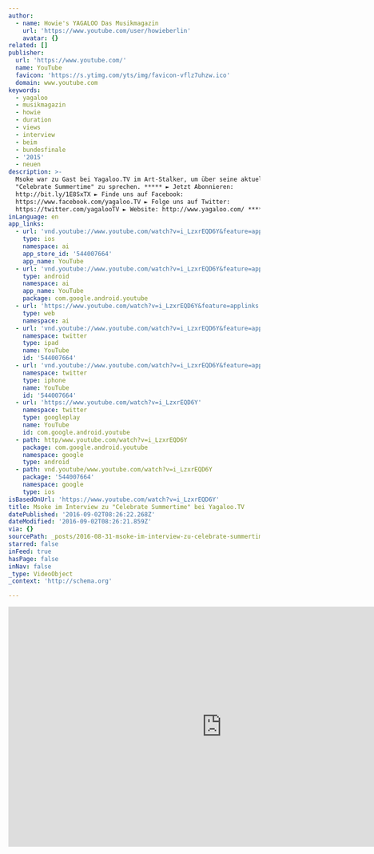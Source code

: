 ```yaml
---
author:
  - name: Howie's YAGALOO Das Musikmagazin
    url: 'https://www.youtube.com/user/howieberlin'
    avatar: {}
related: []
publisher:
  url: 'https://www.youtube.com/'
  name: YouTube
  favicon: 'https://s.ytimg.com/yts/img/favicon-vflz7uhzw.ico'
  domain: www.youtube.com
keywords:
  - yagaloo
  - musikmagazin
  - howie
  - duration
  - views
  - interview
  - beim
  - bundesfinale
  - '2015'
  - neuen
description: >-
  Msoke war zu Gast bei Yagaloo.TV im Art-Stalker, um über seine aktuelle Single
  "Celebrate Summertime" zu sprechen. ***** ► Jetzt Abonnieren:
  http://bit.ly/1E8SxTX ► Finde uns auf Facebook:
  https://www.facebook.com/yagaloo.TV ► Folge uns auf Twitter:
  https://twitter.com/yagalooTV ► Website: http://www.yagaloo.com/ *****
inLanguage: en
app_links:
  - url: 'vnd.youtube://www.youtube.com/watch?v=i_LzxrEQD6Y&feature=applinks'
    type: ios
    namespace: ai
    app_store_id: '544007664'
    app_name: YouTube
  - url: 'vnd.youtube://www.youtube.com/watch?v=i_LzxrEQD6Y&feature=applinks'
    type: android
    namespace: ai
    app_name: YouTube
    package: com.google.android.youtube
  - url: 'https://www.youtube.com/watch?v=i_LzxrEQD6Y&feature=applinks'
    type: web
    namespace: ai
  - url: 'vnd.youtube://www.youtube.com/watch?v=i_LzxrEQD6Y&feature=applinks'
    namespace: twitter
    type: ipad
    name: YouTube
    id: '544007664'
  - url: 'vnd.youtube://www.youtube.com/watch?v=i_LzxrEQD6Y&feature=applinks'
    namespace: twitter
    type: iphone
    name: YouTube
    id: '544007664'
  - url: 'https://www.youtube.com/watch?v=i_LzxrEQD6Y'
    namespace: twitter
    type: googleplay
    name: YouTube
    id: com.google.android.youtube
  - path: http/www.youtube.com/watch?v=i_LzxrEQD6Y
    package: com.google.android.youtube
    namespace: google
    type: android
  - path: vnd.youtube/www.youtube.com/watch?v=i_LzxrEQD6Y
    package: '544007664'
    namespace: google
    type: ios
isBasedOnUrl: 'https://www.youtube.com/watch?v=i_LzxrEQD6Y'
title: Msoke im Interview zu "Celebrate Summertime" bei Yagaloo.TV
datePublished: '2016-09-02T08:26:22.268Z'
dateModified: '2016-09-02T08:26:21.859Z'
via: {}
sourcePath: _posts/2016-08-31-msoke-im-interview-zu-celebrate-summertime-bei-yagalootv.md
starred: false
inFeed: true
hasPage: false
inNav: false
_type: VideoObject
_context: 'http://schema.org'

---
```

<iframe src="https://cdn.embedly.com/widgets/media.html?src=https%3A%2F%2Fwww.youtube.com%2Fembed%2Fi_LzxrEQD6Y%3Ffeature%3Doembed&amp;url=http%3A%2F%2Fwww.youtube.com%2Fwatch%3Fv%3Di_LzxrEQD6Y&amp;image=https%3A%2F%2Fi.ytimg.com%2Fvi%2Fi_LzxrEQD6Y%2Fhqdefault.jpg&amp;key=b7d04c9b404c499eba89ee7072e1c4f7&amp;type=text%2Fhtml&amp;schema=youtube" width="854" height="480" scrolling="no" frameborder="0" allowfullscreen="" style=""></iframe>